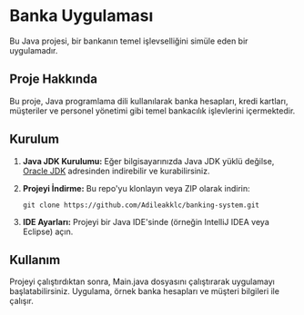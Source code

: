 # Banka Uygulaması
Bu Java projesi, bir bankanın temel işlevselliğini simüle eden bir uygulamadır.

## Proje Hakkında
Bu proje, Java programlama dili kullanılarak banka hesapları, kredi kartları, müşteriler ve personel yönetimi gibi temel bankacılık işlevlerini içermektedir.

## Kurulum
1. **Java JDK Kurulumu:** Eğer bilgisayarınızda Java JDK yüklü değilse, [Oracle JDK](https://www.oracle.com/java/technologies/javase-jdk11-downloads.html) adresinden indirebilir ve kurabilirsiniz.

2. **Projeyi İndirme:** Bu repo'yu klonlayın veya ZIP olarak indirin:

   ```
   git clone https://github.com/Adileakklc/banking-system.git
   ```

3. **IDE Ayarları:** Projeyi bir Java IDE'sinde (örneğin IntelliJ IDEA veya Eclipse) açın.

## Kullanım
Projeyi çalıştırdıktan sonra, Main.java dosyasını çalıştırarak uygulamayı başlatabilirsiniz. Uygulama, örnek banka hesapları ve müşteri bilgileri ile çalışır.
